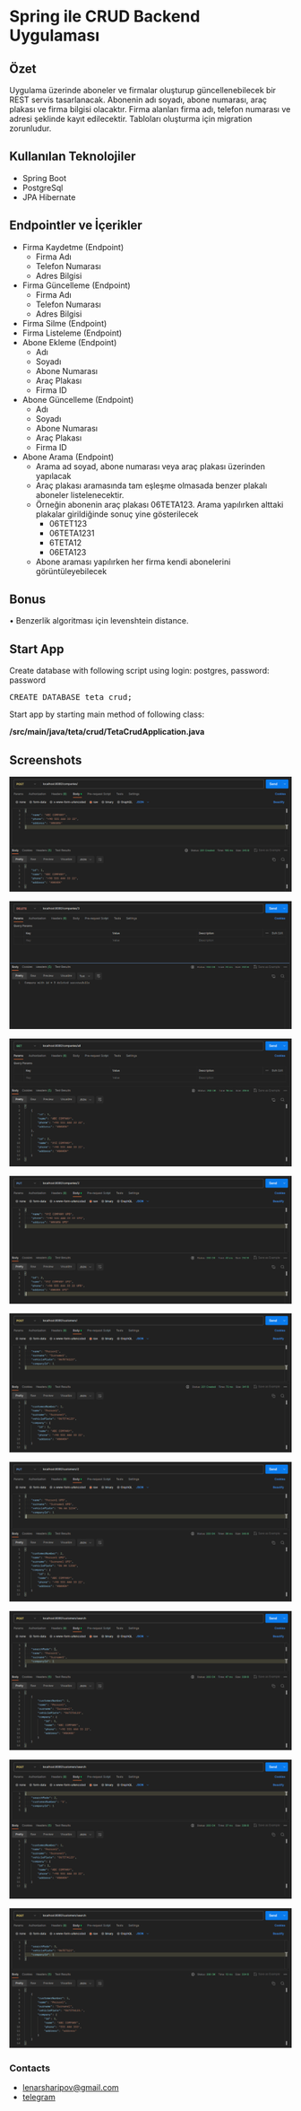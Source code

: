 # Spring ile CRUD Backend Uygulaması

## Özet

Uygulama üzerinde aboneler ve firmalar oluşturup güncellenebilecek bir REST servis
tasarlanacak. Abonenin adı soyadı, abone numarası, araç plakası ve firma bilgisi olacaktır. Firma
alanları firma adı, telefon numarası ve adresi şeklinde kayıt edilecektir. Tabloları oluşturma için
migration zorunludur.

## Kullanılan Teknolojiler

<ul>
    <li>Spring Boot</li>
    <li>PostgreSql</li>
    <li>JPA Hibernate</li>
</ul>


## Endpointler ve İçerikler

<ul>
    <li>Firma Kaydetme (Endpoint)
        <ul>
            <li>Firma Adı</li>
            <li>Telefon Numarası</li>
            <li>Adres Bilgisi</li>
        </ul>
    </li>
    <li>Firma Güncelleme (Endpoint)
        <ul>
            <li>Firma Adı</li>
            <li>Telefon Numarası</li>
            <li>Adres Bilgisi</li>
        </ul>
    </li>
    <li>Firma Silme (Endpoint)</li>
    <li>Firma Listeleme (Endpoint)</li>
    <li>Abone Ekleme (Endpoint)
        <ul>
            <li>Adı</li>
            <li>Soyadı</li>
            <li>Abone Numarası</li>
            <li>Araç Plakası</li>
            <li>Firma ID</li>
        </ul>
    </li>
    <li>Abone Güncelleme (Endpoint)
        <ul>
            <li>Adı</li>
            <li>Soyadı</li>
            <li>Abone Numarası</li>
            <li>Araç Plakası</li>
            <li>Firma ID</li>
        </ul>
    </li>
    <li>Abone Arama (Endpoint)
        <ul>
            <li>Arama ad soyad, abone numarası veya araç plakası üzerinden yapılacak</li>
            <li>Araç plakası aramasında tam eşleşme olmasada benzer plakalı aboneler listelenecektir.</li>
            <li>Örneğin abonenin araç plakası 06TETA123. Arama yapılırken alttaki plakalar
                girildiğinde sonuç yine gösterilecek
                <ul>
                    <li>06TET123</li>
                    <li>06TETA1231</li>
                    <li>6TETA12</li>
                    <li>06ETA123</li>
                </ul>
            </li>
            <li>Abone araması yapılırken her firma kendi abonelerini görüntüleyebilecek</li>
        </ul>
    </li>
</ul>

## Bonus

• Benzerlik algoritması için levenshtein distance. 

## Start App

Create database with following script using login: postgres, password: password
<pre>CREATE DATABASE teta_crud;</pre>

Start app by starting main method of following class:

<b>/src/main/java/teta/crud/TetaCrudApplication.java</b>

## Screenshots
![001_create_company.png](src%2Fmain%2Fresources%2Fstatic%2Fscreenshots%2F001_create_company.png)

![002_delete_company.png](src%2Fmain%2Fresources%2Fstatic%2Fscreenshots%2F002_delete_company.png)

![003_find_all_companies.png](src%2Fmain%2Fresources%2Fstatic%2Fscreenshots%2F003_find_all_companies.png)

![004_update_company.png](src%2Fmain%2Fresources%2Fstatic%2Fscreenshots%2F004_update_company.png)

![005_create_customer.png](src%2Fmain%2Fresources%2Fstatic%2Fscreenshots%2F005_create_customer.png)

![006_update_customer.png](src%2Fmain%2Fresources%2Fstatic%2Fscreenshots%2F006_update_customer.png)

![007_find_customer_by_name.png](src%2Fmain%2Fresources%2Fstatic%2Fscreenshots%2F007_find_customer_by_name.png)

![008_find_customer_by_number.png](src%2Fmain%2Fresources%2Fstatic%2Fscreenshots%2F008_find_customer_by_number.png)

![009_find_customers_by_plate.png](src%2Fmain%2Fresources%2Fstatic%2Fscreenshots%2F009_find_customers_by_plate.png)

### Contacts
<ul>
    <li><a href="mailto:lenarsharipov@gmail.com">lenarsharipov@gmail.com</a></li>
    <li><a href="https://t.me/LenarSharipov" rel="nofollow">telegram</a></li>
</ul>
